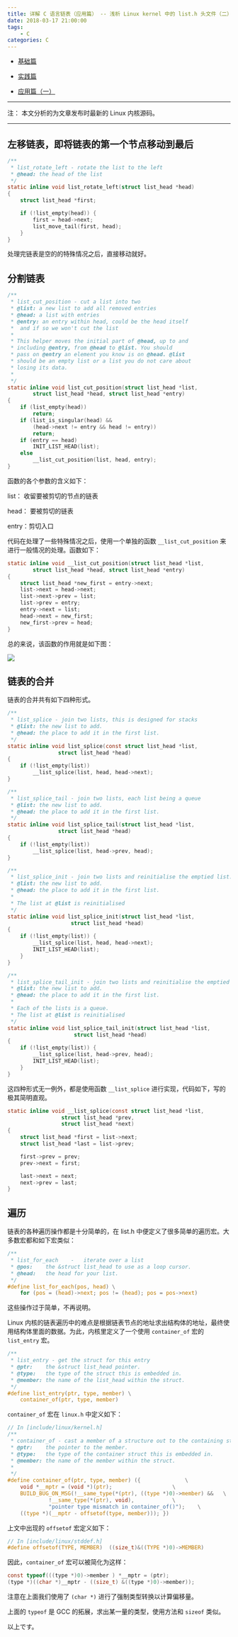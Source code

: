 ```yaml
---
title: 详解 C 语言链表（应用篇） -- 浅析 Linux kernel 中的 list.h 头文件（二）
date: 2018-03-17 21:00:00
tags:
    - C
categories: C
---
```


- [基础篇](https://kuso-kodo.github.io/2018/03/14/Linked-List-Basic/)

- [实践篇](https://kuso-kodo.github.io/2018/03/16/Linked-List-Midlevel/)

- [应用篇（一）](https://kuso-kodo.github.io/2018/03/17/Linked-List-Advanced-1/)


-----------------

注： 本文分析的为文章发布时最新的 Linux 内核源码。

-----------------

<!--more-->

## 左移链表，即将链表的第一个节点移动到最后

```C
/**
 * list_rotate_left - rotate the list to the left
 * @head: the head of the list
 */
static inline void list_rotate_left(struct list_head *head)
{
	struct list_head *first;

	if (!list_empty(head)) {
		first = head->next;
		list_move_tail(first, head);
	}
}
```

处理完链表是空的的特殊情况之后，直接移动就好。

## 分割链表

```C
/**
 * list_cut_position - cut a list into two
 * @list: a new list to add all removed entries
 * @head: a list with entries
 * @entry: an entry within head, could be the head itself
 *	and if so we won't cut the list
 *
 * This helper moves the initial part of @head, up to and
 * including @entry, from @head to @list. You should
 * pass on @entry an element you know is on @head. @list
 * should be an empty list or a list you do not care about
 * losing its data.
 *
 */
static inline void list_cut_position(struct list_head *list,
		struct list_head *head, struct list_head *entry)
{
	if (list_empty(head))
		return;
	if (list_is_singular(head) &&
		(head->next != entry && head != entry))
		return;
	if (entry == head)
		INIT_LIST_HEAD(list);
	else
		__list_cut_position(list, head, entry);
}
```

函数的各个参数的含义如下：

list： 收留要被剪切的节点的链表

head： 要被剪切的链表

entry：剪切入口

代码在处理了一些特殊情况之后，使用一个单独的函数 `__list_cut_position` 来进行一般情况的处理。函数如下：

```C
static inline void __list_cut_position(struct list_head *list,
		struct list_head *head, struct list_head *entry)
{
	struct list_head *new_first = entry->next;
	list->next = head->next;
	list->next->prev = list;
	list->prev = entry;
	entry->next = list;
	head->next = new_first;
	new_first->prev = head;
}
```

总的来说，该函数的作用就是如下图：

![](https://coding.net/u/name1e5s/p/pic/git/raw/master/IMG_20180317_144320.jpg)

## 链表的合并

链表的合并共有如下四种形式。

```C
/**
 * list_splice - join two lists, this is designed for stacks
 * @list: the new list to add.
 * @head: the place to add it in the first list.
 */
static inline void list_splice(const struct list_head *list,
				struct list_head *head)
{
	if (!list_empty(list))
		__list_splice(list, head, head->next);
}

/**
 * list_splice_tail - join two lists, each list being a queue
 * @list: the new list to add.
 * @head: the place to add it in the first list.
 */
static inline void list_splice_tail(struct list_head *list,
				struct list_head *head)
{
	if (!list_empty(list))
		__list_splice(list, head->prev, head);
}

/**
 * list_splice_init - join two lists and reinitialise the emptied list.
 * @list: the new list to add.
 * @head: the place to add it in the first list.
 *
 * The list at @list is reinitialised
 */
static inline void list_splice_init(struct list_head *list,
				    struct list_head *head)
{
	if (!list_empty(list)) {
		__list_splice(list, head, head->next);
		INIT_LIST_HEAD(list);
	}
}

/**
 * list_splice_tail_init - join two lists and reinitialise the emptied list
 * @list: the new list to add.
 * @head: the place to add it in the first list.
 *
 * Each of the lists is a queue.
 * The list at @list is reinitialised
 */
static inline void list_splice_tail_init(struct list_head *list,
					 struct list_head *head)
{
	if (!list_empty(list)) {
		__list_splice(list, head->prev, head);
		INIT_LIST_HEAD(list);
	}
}
```

这四种形式无一例外，都是使用函数 `__list_splice` 进行实现，代码如下，写的极其简明直观。

```C
static inline void __list_splice(const struct list_head *list,
				 struct list_head *prev,
				 struct list_head *next)
{
	struct list_head *first = list->next;
	struct list_head *last = list->prev;

	first->prev = prev;
	prev->next = first;

	last->next = next;
	next->prev = last;
}
```

## 遍历

链表的各种遍历操作都是十分简单的，在 list.h 中便定义了很多简单的遍历宏。大多数宏都和如下宏类似：

```C
/**
 * list_for_each	-	iterate over a list
 * @pos:	the &struct list_head to use as a loop cursor.
 * @head:	the head for your list.
 */
#define list_for_each(pos, head) \
	for (pos = (head)->next; pos != (head); pos = pos->next)
```

这些操作过于简单，不再说明。

Linux 内核的链表遍历中的难点是根据链表节点的地址求出结构体的地址，最终使用结构体里面的数据。为此，内核里定义了一个使用 `container_of` 宏的 `list_entry` 宏。

```C
/**
 * list_entry - get the struct for this entry
 * @ptr:	the &struct list_head pointer.
 * @type:	the type of the struct this is embedded in.
 * @member:	the name of the list_head within the struct.
 */
#define list_entry(ptr, type, member) \
	container_of(ptr, type, member)
```

`container_of` 宏在 `linux.h` 中定义如下：

```C
// In [include/linux/kernel.h]
/**
 * container_of - cast a member of a structure out to the containing structure
 * @ptr:	the pointer to the member.
 * @type:	the type of the container struct this is embedded in.
 * @member:	the name of the member within the struct.
 *
 */
#define container_of(ptr, type, member) ({				\
	void *__mptr = (void *)(ptr);					\
	BUILD_BUG_ON_MSG(!__same_type(*(ptr), ((type *)0)->member) &&	\
			 !__same_type(*(ptr), void),			\
			 "pointer type mismatch in container_of()");	\
	((type *)(__mptr - offsetof(type, member))); })
```

上文中出现的 `offsetof` 宏定义如下：

```C
// In [include/linux/stddef.h]
#define offsetof(TYPE, MEMBER)	((size_t)&((TYPE *)0)->MEMBER)
```

因此，`container_of` 宏可以被简化为这样：

```C
const typeof(((type *)0)->member ) *__mptr = (ptr);
(type *)((char *)__mptr - ((size_t) &((type *)0)->member));
```

注意在上面我们使用了 `(char *)` 进行了强制类型转换以计算偏移量。

上面的 `typeof` 是 GCC 的拓展，求出某一量的类型，使用方法和 `sizeof` 类似。

以上です。